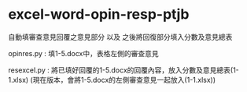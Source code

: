 # excel-word-opin-resp-ptjb
自動填審查意見回覆之意見部分 以及 之後將回復部分填入分數及意見總表

opinres.py : 填1-5.docx中，表格左側的審查意見

resexcel.py : 將已填好回覆的1-5.docx的回覆內容，放入分數及意見總表(1-1.xlsx)
 (現在版本，會將1-5.docx的左側審查意見一起放入(1-1.xlsx))

